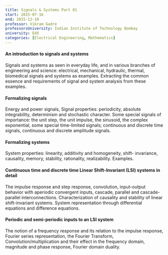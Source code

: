 ```yaml
---
title: Signals & Systems Part 01
start: 2015-07-16
end: 2015-12-10
professor: Vikram Gadre
professorsUniversity: Indian Institute of Technology Bombay
university: EdX
categories: [Electrical Engineering, Mathematics]
---
```


#### An introduction to signals and systems

Signals and systems as seen in everyday life, and in various branches of
engineering and science: electrical, mechanical, hydraulic, thermal,
biomedical signals and systems as examples. Extracting the common essence and
requirements of signal and system analysis from these examples. 

#### Formalizing signals

Energy and power signals, Signal properties: periodicity, absolute
integrability, determinism and stochastic character. Some special signals of
importance: the unit step, the unit impulse, the sinusoid, the complex
exponential, some special time-limited signals; continuous and discrete time
signals, continuous and discrete amplitude signals. 

#### Formalizing systems

System properties: linearity, additivity and homogeneity, shift- invariance,
causality, memory, stability, rationality, realizability.  Examples. 

#### Continuous time and discrete time Linear Shift-Invariant (LSI) systems in detail

The impulse response and step response, convolution, input-output behavior
with aperiodic convergent inputs, cascade, parallel and cascade-parallel
interconnections. Characterization of causality and stability of linear
shift-invariant systems. System representation through differential equations
and difference equations. 

#### Periodic and semi-periodic inputs to an LSI system

The notion of a frequency response and its relation to the impulse response,
Fourier series representation, the Fourier Transform,
Convolution/multiplication and their effect in the frequency domain, magnitude
and phase response, Fourier domain duality. 
